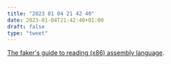 ```yaml
---
title: "2023 01 04 21 42 40"
date: 2023-01-04T21:42:40+01:00
draft: false
type: "tweet"
---
```


[The faker's guide to reading (x86) assembly language](https://www.timdbg.com/posts/fakers-guide-to-assembly/).

